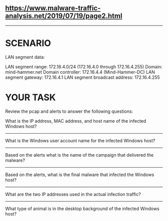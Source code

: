 ## https://www.malware-traffic-analysis.net/2019/07/19/page2.html
___
# SCENARIO
LAN segment data:

LAN segment range:  172.16.4.0/24 (172.16.4.0 through 172.16.4.255)
Domain:  mind-hammer.net
Domain controller:  172.16.4.4  (Mind-Hammer-DC)
LAN segment gateway:  172.16.4.1
LAN segment broadcast address:  172.16.4.255
 

# YOUR TASK
Review the pcap and alerts to answer the following questions:

What is the IP address, MAC address, and host name of the infected Windows host?

___
What is the Windows user account name for the infected Windows host?

___
Based on the alerts what is the name of the campaign that delivered the malware?

___
Based on the alerts, what is the final malware that infected the Windows host?

___
What are the two IP addresses used in the actual infection traffic?

___
What type of animal is in the desktop background of the infected Windows host?
